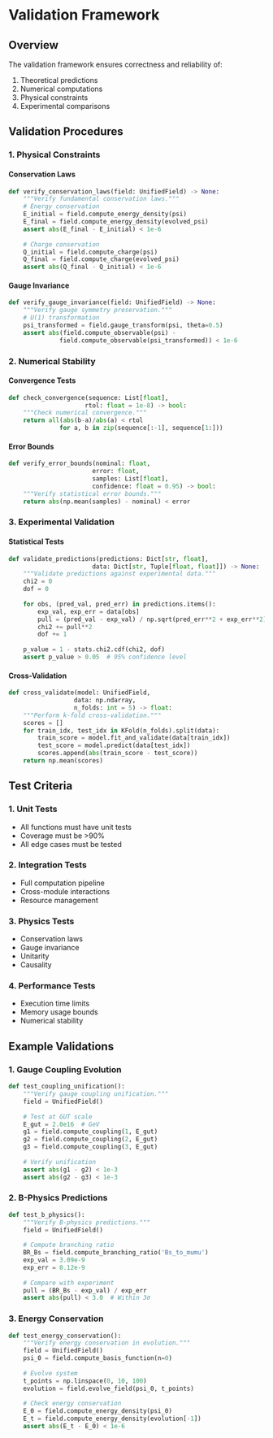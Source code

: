 # Validation Framework

## Overview

The validation framework ensures correctness and reliability of:
1. Theoretical predictions
2. Numerical computations
3. Physical constraints
4. Experimental comparisons

## Validation Procedures

### 1. Physical Constraints

#### Conservation Laws
```python
def verify_conservation_laws(field: UnifiedField) -> None:
    """Verify fundamental conservation laws."""
    # Energy conservation
    E_initial = field.compute_energy_density(psi)
    E_final = field.compute_energy_density(evolved_psi)
    assert abs(E_final - E_initial) < 1e-6
    
    # Charge conservation
    Q_initial = field.compute_charge(psi)
    Q_final = field.compute_charge(evolved_psi)
    assert abs(Q_final - Q_initial) < 1e-6
```

#### Gauge Invariance
```python
def verify_gauge_invariance(field: UnifiedField) -> None:
    """Verify gauge symmetry preservation."""
    # U(1) transformation
    psi_transformed = field.gauge_transform(psi, theta=0.5)
    assert abs(field.compute_observable(psi) - 
              field.compute_observable(psi_transformed)) < 1e-6
```

### 2. Numerical Stability

#### Convergence Tests
```python
def check_convergence(sequence: List[float],
                     rtol: float = 1e-8) -> bool:
    """Check numerical convergence."""
    return all(abs(b-a)/abs(a) < rtol 
              for a, b in zip(sequence[:-1], sequence[1:]))
```

#### Error Bounds
```python
def verify_error_bounds(nominal: float,
                       error: float,
                       samples: List[float],
                       confidence: float = 0.95) -> bool:
    """Verify statistical error bounds."""
    return abs(np.mean(samples) - nominal) < error
```

### 3. Experimental Validation

#### Statistical Tests
```python
def validate_predictions(predictions: Dict[str, float],
                       data: Dict[str, Tuple[float, float]]) -> None:
    """Validate predictions against experimental data."""
    chi2 = 0
    dof = 0
    
    for obs, (pred_val, pred_err) in predictions.items():
        exp_val, exp_err = data[obs]
        pull = (pred_val - exp_val) / np.sqrt(pred_err**2 + exp_err**2)
        chi2 += pull**2
        dof += 1
    
    p_value = 1 - stats.chi2.cdf(chi2, dof)
    assert p_value > 0.05  # 95% confidence level
```

#### Cross-Validation
```python
def cross_validate(model: UnifiedField,
                  data: np.ndarray,
                  n_folds: int = 5) -> float:
    """Perform k-fold cross-validation."""
    scores = []
    for train_idx, test_idx in KFold(n_folds).split(data):
        train_score = model.fit_and_validate(data[train_idx])
        test_score = model.predict(data[test_idx])
        scores.append(abs(train_score - test_score))
    return np.mean(scores)
```

## Test Criteria

### 1. Unit Tests
- All functions must have unit tests
- Coverage must be >90%
- All edge cases must be tested

### 2. Integration Tests
- Full computation pipeline
- Cross-module interactions
- Resource management

### 3. Physics Tests
- Conservation laws
- Gauge invariance
- Unitarity
- Causality

### 4. Performance Tests
- Execution time limits
- Memory usage bounds
- Numerical stability

## Example Validations

### 1. Gauge Coupling Evolution
```python
def test_coupling_unification():
    """Verify gauge coupling unification."""
    field = UnifiedField()
    
    # Test at GUT scale
    E_gut = 2.0e16  # GeV
    g1 = field.compute_coupling(1, E_gut)
    g2 = field.compute_coupling(2, E_gut)
    g3 = field.compute_coupling(3, E_gut)
    
    # Verify unification
    assert abs(g1 - g2) < 1e-3
    assert abs(g2 - g3) < 1e-3
```

### 2. B-Physics Predictions
```python
def test_b_physics():
    """Verify B-physics predictions."""
    field = UnifiedField()
    
    # Compute branching ratio
    BR_Bs = field.compute_branching_ratio('Bs_to_mumu')
    exp_val = 3.09e-9
    exp_err = 0.12e-9
    
    # Compare with experiment
    pull = (BR_Bs - exp_val) / exp_err
    assert abs(pull) < 3.0  # Within 3σ
```

### 3. Energy Conservation
```python
def test_energy_conservation():
    """Verify energy conservation in evolution."""
    field = UnifiedField()
    psi_0 = field.compute_basis_function(n=0)
    
    # Evolve system
    t_points = np.linspace(0, 10, 100)
    evolution = field.evolve_field(psi_0, t_points)
    
    # Check energy conservation
    E_0 = field.compute_energy_density(psi_0)
    E_t = field.compute_energy_density(evolution[-1])
    assert abs(E_t - E_0) < 1e-6
```